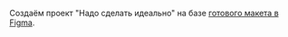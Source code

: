 Создаём проект "Надо сделать идеально" на базе <a href="https://www.figma.com/file/8oKbCdYbLgfDehpQNJEoMS/%233-Надо-сделать-идеально?node-id=0-1" target="_blank">готового макета в Figma</a>.
